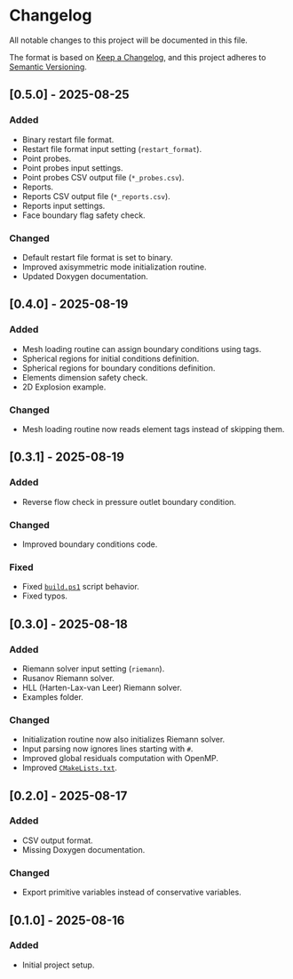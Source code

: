 # Changelog

All notable changes to this project will be documented in this file.

The format is based on [Keep a Changelog](https://keepachangelog.com/en/1.1.0/),
and this project adheres to [Semantic Versioning](https://semver.org/spec/v2.0.0.html).

## [0.5.0] - 2025-08-25

### Added

- Binary restart file format.
- Restart file format input setting (`restart_format`).
- Point probes.
- Point probes input settings.
- Point probes CSV output file (`*_probes.csv`).
- Reports.
- Reports CSV output file (`*_reports.csv`).
- Reports input settings.
- Face boundary flag safety check.

### Changed

- Default restart file format is set to binary.
- Improved axisymmetric mode initialization routine.
- Updated Doxygen documentation.

## [0.4.0] - 2025-08-19

### Added

- Mesh loading routine can assign boundary conditions using tags.
- Spherical regions for initial conditions definition.
- Spherical regions for boundary conditions definition.
- Elements dimension safety check.
- 2D Explosion example.

### Changed

- Mesh loading routine now reads element tags instead of skipping them.

## [0.3.1] - 2025-08-19

### Added

- Reverse flow check in pressure outlet boundary condition.

### Changed

- Improved boundary conditions code.

### Fixed

- Fixed [`build.ps1`](build.ps1) script behavior.
- Fixed typos.

## [0.3.0] - 2025-08-18

### Added

- Riemann solver input setting (`riemann`).
- Rusanov Riemann solver.
- HLL (Harten-Lax-van Leer) Riemann solver.
- Examples folder.

### Changed

- Initialization routine now also initializes Riemann solver.
- Input parsing now ignores lines starting with `#`.
- Improved global residuals computation with OpenMP.
- Improved [`CMakeLists.txt`](CMakeLists.txt).

## [0.2.0] - 2025-08-17

### Added

- CSV output format.
- Missing Doxygen documentation.

### Changed

- Export primitive variables instead of conservative variables.

## [0.1.0] - 2025-08-16

### Added

- Initial project setup.